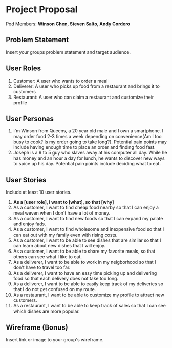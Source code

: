 # Project Proposal

Pod Members: **Winson Chen, Steven Salto, Andy Cordero**

## Problem Statement

Insert your groups problem statement and target audience.

## User Roles

1. Customer: A user who wants to order a meal
2. Deliverer: A user who picks up food from a restaurant and brings it to customers
3. Restaurant: A user who can claim a restaurant and customize their profile

## User Personas

1. I'm Winson from Queens, a 20 year old male and I own a smartphone. I may order food 2-3 times a week depending on convenience(Am I too busy to cook? Is my order going to take long?). Potential pain points may include having enough time to place an order and finding food fast.
2. Joseph is a 9 to 5 guy who slaves away at his computer all day. While he has money and an hour a day for lunch, he wants to discover new ways to spice up his day. Potential pain points include deciding what to eat.

## User Stories

Include at least 10 user stories.

1. **As a [user role], I want to [what], so that [why]**
1. As a customer, I want to find cheap food nearby so that I can enjoy a meal weven when I don't have a lot of money.
2. As a customer, I want to find new foods so that I can expand my palate and enjoy fads.
3. As a customer, I want to find wholesome and inexpensive food so that I can eat out with my family even with rising costs.
4. As a customer, I want to be able to see dishes that are similar so that I can learn about new dishes that I will enjoy.
5. As a customer, I want to be able to share my favorite meals, so that others can see what I like to eat.
6. As a deliverer, I want to be able to work in my neigborhood so that I don't have to travel too far.
7. As a deliverer, I want to have an easy time picking up and delivering food so that each delivery does not take too long.
8. As a deliverer, I want to be able to easily keep track of my deliveries so that I do not get confused on my route.
9. As a restaurant, I want to be able to customize my profile to attract new customers.
10. As a restaurant, I want to be able to keep track of sales so that I can see which dishes are more popular.

## Wireframe (Bonus)

Insert link or image to your group's wireframe. 
